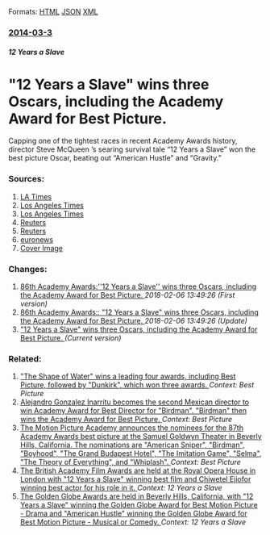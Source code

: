 
Formats: [HTML](/news/2014/03/3/12-years-a-slave-wins-three-oscars-including-the-academy-award-for-best-picture.html)  [JSON](/news/2014/03/3/12-years-a-slave-wins-three-oscars-including-the-academy-award-for-best-picture.json)  [XML](/news/2014/03/3/12-years-a-slave-wins-three-oscars-including-the-academy-award-for-best-picture.xml)  

### [2014-03-3](/news/2014/03/3/index.md)

##### 12 Years a Slave
# "12 Years a Slave" wins three Oscars, including the Academy Award for Best Picture. 

Capping one of the tightest races in recent Academy Awards history, director Steve McQueen ’s searing survival tale “12 Years a Slave” won the best picture Oscar, beating out “American Hustle” and “Gravity.”


### Sources:

1. [LA Times](http://www.latimes.com/entertainment/envelope/moviesnow/la-et-mn-oscars-2014-animated-feature-winner-20140228,0,1617710.story#axzz2v0XwOcXT)
2. [Los Angeles Times](http://www.latimes.com/entertainment/envelope/moviesnow/la-et-mn-oscars-2014-cate-blanchett-best-actress-20140226,0,386009.story)
3. [Los Angeles Times](http://www.latimes.com/entertainment/envelope/moviesnow/la-et-oscars-2014-12-years-slave-wins-best-picture-20140226,0,410016.story#axzz2us9i7ug3)
4. [Reuters](http://in.reuters.com/article/2014/03/03/us-oscars-foreignlanguage-idINBREA2205120140303)
5. [Reuters](https://www.reuters.com/article/2014/03/03/oscars-bestactor-idUSW1N0BP02D20140303)
6. [euronews](http://www.euronews.com/2014/03/03/oscars-2014-gravity-dominate-awards-as-12-years-a-slave-takes-best-film/)
6. [Cover Image](http://www.trbimg.com/img-53140c07/turbine/la-et-oscars-2014-12-years-slave-wins-best-picture-20140226)

### Changes:

1. [86th Academy Awards:''12 Years a Slave'' wins three Oscars, including the Academy Award for Best Picture. ](/news/2014/03/3/86th-academy-awards-p-12-years-a-slave-wins-three-oscars-including-the-academy-award-for-best-picture.md) _2018-02-06 13:49:26 (First version)_
2. [86th Academy Awards:: "12 Years a Slave" wins three Oscars, including the Academy Award for Best Picture. ](/news/2014/03/3/86th-academy-awards-12-years-a-slave-wins-three-oscars-including-the-academy-award-for-best-picture.md) _2018-02-06 13:49:26 (Update)_
2. ["12 Years a Slave" wins three Oscars, including the Academy Award for Best Picture. ](/news/2014/03/3/12-years-a-slave-wins-three-oscars-including-the-academy-award-for-best-picture.md) _(Current version)_

### Related:

1. ["The Shape of Water" wins a leading four awards, including Best Picture, followed by "Dunkirk", which won three awards. ](/news/2018/03/4/the-shape-of-water-wins-a-leading-four-awards-including-best-picture-followed-by-dunkirk-which-won-three-awards.md) _Context: Best Picture_
2. [Alejandro Gonzalez Inarritu becomes the second Mexican director to win Academy Award for Best Director for "Birdman". "Birdman" then wins the Academy Award for Best Picture. ](/news/2015/02/22/alejandro-gonza-lez-ia-a-rritu-becomes-the-second-mexican-director-to-win-academy-award-for-best-director-for-birdman-birdman-then-wins.md) _Context: Best Picture_
3. [The Motion Picture Academy announces the nominees for the 87th Academy Awards best picture at the Samuel Goldwyn Theater in Beverly Hills, California. The nominations are "American Sniper", "Birdman", "Boyhood", "The Grand Budapest Hotel", "The Imitation Game", "Selma", "The Theory of Everything", and "Whiplash". ](/news/2015/01/15/the-motion-picture-academy-announces-the-nominees-for-the-87th-academy-awards-best-picture-at-the-samuel-goldwyn-theater-in-beverly-hills-c.md) _Context: Best Picture_
4. [The British Academy Film Awards are held at the Royal Opera House in London with "12 Years a Slave" winning best film and Chiwetel Ejiofor winning best actor for his role in it. ](/news/2014/02/16/the-british-academy-film-awards-are-held-at-the-royal-opera-house-in-london-with-12-years-a-slave-winning-best-film-and-chiwetel-ejiofor-w.md) _Context: 12 Years a Slave_
5. [The Golden Globe Awards are held in Beverly Hills, California, with "12 Years a Slave" winning the Golden Globe Award for Best Motion Picture - Drama and "American Hustle" winning the Golden Globe Award for Best Motion Picture - Musical or Comedy. ](/news/2014/01/12/the-golden-globe-awards-are-held-in-beverly-hills-california-with-12-years-a-slave-winning-the-golden-globe-award-for-best-motion-pictur.md) _Context: 12 Years a Slave_
